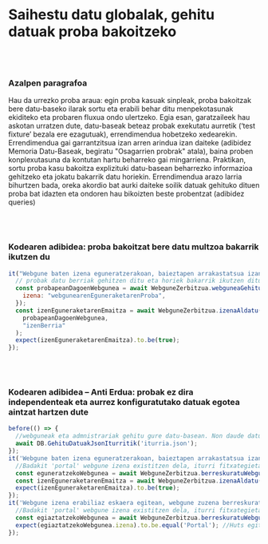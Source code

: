 # Saihestu datu globalak, gehitu datuak proba bakoitzeko

<br/><br/>

### Azalpen paragrafoa

Hau da urrezko proba araua: egin proba kasuak sinpleak, proba bakoitzak bere datu-baseko ilarak sortu eta erabili behar ditu menpekotasunak ekiditeko eta probaren fluxua ondo ulertzeko. Egia esan, garatzaileek hau askotan urratzen dute, datu-baseak beteaz probak exekutatu aurretik (‘test fixture’ bezala ere ezagutuak), errendimendua hobetzeko xedearekin. Errendimendua gai garrantzitsua izan arren arindua izan daiteke (adibidez Memoria Datu-Baseak, begiratu "Osagarrien probrak" atala), baina proben konplexutasuna da kontutan hartu beharreko gai mingarriena. Praktikan, sortu proba kasu bakoitza explizituki datu-basean beharrezko informazioa gehitzeko eta jokatu bakarrik datu horiekin. Errendimendua arazo larria bihurtzen bada, oreka akordio bat aurki daiteke soilik datuak gehituko dituen proba bat idazten eta ondoren hau bikoizten beste probentzat (adibidez queries)

<br/><br/>

### Kodearen adibidea: proba bakoitzat bere datu multzoa bakarrik ikutzen du

```javascript
it("Webgune baten izena eguneratzerakoan, baieztapen arrakastatsua izan", async () => {
  // probak datu berriak gehitzen ditu eta horiek bakarrik ikutzen ditu
  const probapeanDagoenWebgunea = await WebguneZerbitzua.webguneaGehitu({
    izena: "webgunearenEguneraketarenProba",
  });
  const izenEguneraketarenEmaitza = await WebguneZerbitzua.izenaAldatu(
    probapeanDagoenWebgunea,
    "izenBerria"
  );
  expect(izenEguneraketarenEmaitza).to.be(true);
});
```

<br/><br/>

### Kodearen adibidea – Anti Erdua: probak ez dira independenteak eta aurrez konfiguratutako datuak egotea aintzat hartzen dute

```javascript
before(() => {
  //webguneak eta admnistrariak gehitu gure datu-basean. Non daude datuak? kanpoan. Kanpo jsonen edo migrazio frameworken batean
  await DB.GehituDatuakJsonIturritik('iturria.json');
});
it('Webgune baten izena eguneratzerakoan, baieztapen arrakastatsua izan', async () => {
  //Badakit 'portal' webgune izena existitzen dela, iturri fitxategietan ikusi dut
  const eguneratzekoWebgunea = await WebguneZerbitzua.berreskuratuWebgunearenIzena('Portal');
  const izenEguneraketarenEmaitza = await WebguneZerbitzua.izenaAldatu(eguneratzekoWebgunea, 'izenBerria');
  expect(izenEguneraketarenEmaitza).to.be(true);
});
it('Webgune izena erabiliaz eskaera egitean, webgune zuzena berreskuratu', async () => {
  //Badakit 'portal' webgune izena existitzen dela, iturri fitxategietan ikusi dut
  const egiaztatzekoWebgunea = await WebguneZerbitzua.berreskuratuWebguneaIzenarenBidez('Portal');
  expect(egiaztatzekoWebgunea.izena).to.be.equal('Portal'); //Huts egitea! Aurreko probak izena aldatu du :[
});
```
